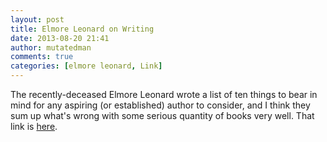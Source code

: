 ```yaml
---
layout: post
title: Elmore Leonard on Writing
date: 2013-08-20 21:41
author: mutatedman
comments: true
categories: [elmore leonard, Link]
---
```

The recently-deceased Elmore Leonard wrote a list of ten things to bear in mind for any aspiring (or established) author to consider, and I think they sum up what's wrong with some serious quantity of books very well. That link is <a href="http://www.nytimes.com/2001/07/16/arts/writers-writing-easy-adverbs-exclamation-points-especially-hooptedoodle.html?pagewanted=all">here</a>.
